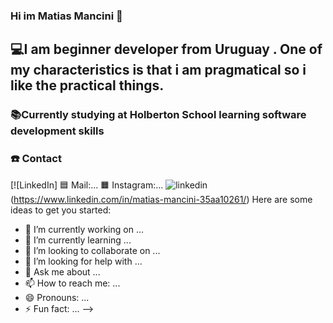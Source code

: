 ### Hi im Matias Mancini 👋

## 💻I am beginner developer from Uruguay . One of my characteristics is that i am pragmatical so i like the practical things.

### 📚Currently studying at Holberton School learning software development skills

### ☎️ Contact
[![LinkedIn] 
:blue_square: Mail:...
:orange_square: Instagram:...
![linkedin](https://user-images.githubusercontent.com/17550413/211962042-9efa5dcc-77e2-47da-9770-f56ce79531e0.jpg)(https://www.linkedin.com/in/matias-mancini-35aa10261/)
Here are some ideas to get you started:



- 🔭 I’m currently working on ...
- 🌱 I’m currently learning ...
- 👯 I’m looking to collaborate on ...
- 🤔 I’m looking for help with ...
- 💬 Ask me about ...
- 📫 How to reach me: ...
- 😄 Pronouns: ...
- ⚡ Fun fact: ...
-->
